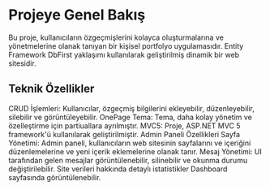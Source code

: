 # Projeye Genel Bakış
Bu proje, kullanıcıların özgeçmişlerini kolayca oluşturmalarına ve yönetmelerine olanak tanıyan bir kişisel portfolyo uygulamasıdır. Entity Framework DbFirst yaklaşımı kullanılarak geliştirilmiş dinamik bir web sitesidir.
## Teknik Özellikler
CRUD İşlemleri: Kullanıcılar, özgeçmiş bilgilerini ekleyebilir, düzenleyebilir, silebilir ve görüntüleyebilir.
OnePage Tema: Tema, daha kolay yönetim ve özelleştirme için partiuallara ayrılmıştır.
MVC5: Proje, ASP.NET MVC 5 framework'ü kullanılarak geliştirilmiştir.
Admin Paneli Özellikleri
Sayfa Yönetimi: Admin paneli, kullanıcıların web sitesinin sayfalarını ve içeriğini düzenlemelerine ve yeni içerik eklemelerine olanak tanır.
Mesaj Yönetimi: UI tarafından gelen mesajlar görüntülenebilir, silinebilir ve okunma durumu değiştirilebilir.
Site verileri hakkında detaylı istatistikler Dashboard sayfasında görüntülenebilir.

